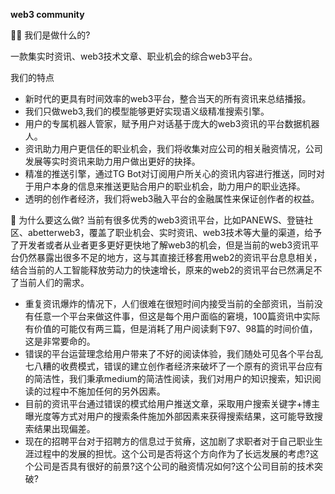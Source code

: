 
**web3 community**

🙋‍♀️ 我们是做什么的?

一款集实时资讯、web3技术文章、职业机会的综合web3平台。

我们的特点
+ 新时代的更具有时间效率的web3平台，整合当天的所有资讯来总结播报。
+ 我们只做web3,我们的模型能够更好实现语义级精准搜索引擎。
+ 用户的专属机器人管家，赋予用户对话基于庞大的web3资讯的平台数据机器人。
+ 资讯助力用户更信任的职业机会，我们将收集对应公司的相关融资情况，公司发展等实时资讯来助力用户做出更好的抉择。
+ 精准的推送引擎，通过TG Bot对订阅用户所关心的资讯内容进行推送，同时对于用户本身的信息来推送更贴合用户的职业机会，助力用户的职业选择。
+ 透明的创作者经济，我们将web3融入平台的金融属性来保证创作者的权益。

🍿 为什么要这么做?
当前有很多优秀的web3资讯平台，比如PANEWS、登链社区、abetterweb3，覆盖了职业机会、实时资讯、web3技术等大量的渠道，给予了开发者或者从业者更多更好更快地了解web3的机会，但是当前的web3资讯平台仍然暴露出很多不足的地方，这与其直接迁移套用web2的资讯平台息息相关，结合当前的人工智能释放劳动力的快速增长，原来的web2的资讯平台已然满足不了当前人们的需求。

+ 重复资讯爆炸的情况下，人们很难在很短时间内接受当前的全部资讯，当前没有任意一个平台来做这件事，但这是每个用户面临的窘境，100篇资讯中实际有价值的可能仅有两三篇，但是消耗了用户阅读剩下97、98篇的时间价值，这是非常要命的。
+ 错误的平台运营理念给用户带来了不好的阅读体验，我们随处可见各个平台乱七八糟的收费模式，错误的建立创作者经济来破坏了一个原有的资讯平台应有的简洁性，我们秉承medium的简洁性阅读，我们对用户的知识搜索，知识阅读的过程中不施加任何的另外因素。
+ 目前的资讯平台通过错误的模式给用户推送文章，采取用户搜索关键字+博主曝光度等方式对用户的搜索条件施加外部因素来获得搜索结果，这可能导致搜索结果出现偏差。
+ 现在的招聘平台对于招聘方的信息过于贫瘠，这加剧了求职者对于自己职业生涯过程中的发展的担忧。这个公司是否将这个方向作为了长远发展的考虑?这个公司是否具有很好的前景?这个公司的融资情况如何?这个公司目前的技术突破?

<!--
🌈 Contribution guidelines - how can the community get involved?
👩‍💻 Useful resources - where can the community find your docs? Is there anything else the community should know?
🍿 Fun facts - what does your team eat for breakfast?
🧙 Remember, you can do mighty things with the power of [Markdown](https://docs.github.com/github/writing-on-github/getting-started-with-writing-and-formatting-on-github/basic-writing-and-formatting-syntax)
-->
